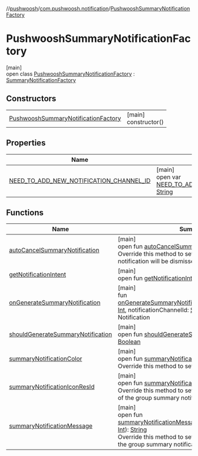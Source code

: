 //[pushwoosh](../../../index.md)/[com.pushwoosh.notification](../index.md)/[PushwooshSummaryNotificationFactory](index.md)

# PushwooshSummaryNotificationFactory

[main]\
open class [PushwooshSummaryNotificationFactory](index.md) : [SummaryNotificationFactory](../-summary-notification-factory/index.md)

## Constructors

| | |
|---|---|
| [PushwooshSummaryNotificationFactory](-pushwoosh-summary-notification-factory.md) | [main]<br>constructor() |

## Properties

| Name | Summary |
|---|---|
| [NEED_TO_ADD_NEW_NOTIFICATION_CHANNEL_ID](../-summary-notification-factory/-n-e-e-d_-t-o_-a-d-d_-n-e-w_-n-o-t-i-f-i-c-a-t-i-o-n_-c-h-a-n-n-e-l_-i-d.md) | [main]<br>open var [NEED_TO_ADD_NEW_NOTIFICATION_CHANNEL_ID](../-summary-notification-factory/-n-e-e-d_-t-o_-a-d-d_-n-e-w_-n-o-t-i-f-i-c-a-t-i-o-n_-c-h-a-n-n-e-l_-i-d.md): [String](https://developer.android.com/reference/kotlin/java/lang/String.html) |

## Functions

| Name | Summary |
|---|---|
| [autoCancelSummaryNotification](../-summary-notification-factory/auto-cancel-summary-notification.md) | [main]<br>open fun [autoCancelSummaryNotification](../-summary-notification-factory/auto-cancel-summary-notification.md)(): [Boolean](https://kotlinlang.org/api/latest/jvm/stdlib/kotlin-stdlib/kotlin/-boolean/index.html)<br>Override this method to set whether the summary notification will be dismissed after the user opens it. |
| [getNotificationIntent](../-summary-notification-factory/get-notification-intent.md) | [main]<br>open fun [getNotificationIntent](../-summary-notification-factory/get-notification-intent.md)(): Intent |
| [onGenerateSummaryNotification](../-summary-notification-factory/on-generate-summary-notification.md) | [main]<br>fun [onGenerateSummaryNotification](../-summary-notification-factory/on-generate-summary-notification.md)(notificationsAmount: [Int](https://kotlinlang.org/api/latest/jvm/stdlib/kotlin-stdlib/kotlin/-int/index.html), notificationChannelId: [String](https://developer.android.com/reference/kotlin/java/lang/String.html), groupId: [String](https://developer.android.com/reference/kotlin/java/lang/String.html)): Notification |
| [shouldGenerateSummaryNotification](../-summary-notification-factory/should-generate-summary-notification.md) | [main]<br>open fun [shouldGenerateSummaryNotification](../-summary-notification-factory/should-generate-summary-notification.md)(): [Boolean](https://kotlinlang.org/api/latest/jvm/stdlib/kotlin-stdlib/kotlin/-boolean/index.html) |
| [summaryNotificationColor](summary-notification-color.md) | [main]<br>open fun [summaryNotificationColor](summary-notification-color.md)(): [Int](https://kotlinlang.org/api/latest/jvm/stdlib/kotlin-stdlib/kotlin/-int/index.html)<br>Override this method to set the icon color. |
| [summaryNotificationIconResId](summary-notification-icon-res-id.md) | [main]<br>open fun [summaryNotificationIconResId](summary-notification-icon-res-id.md)(): [Int](https://kotlinlang.org/api/latest/jvm/stdlib/kotlin-stdlib/kotlin/-int/index.html)<br>Override this method to set your drawable as an icon of the group summary notification. |
| [summaryNotificationMessage](summary-notification-message.md) | [main]<br>open fun [summaryNotificationMessage](summary-notification-message.md)(notificationsAmount: [Int](https://kotlinlang.org/api/latest/jvm/stdlib/kotlin-stdlib/kotlin/-int/index.html)): [String](https://developer.android.com/reference/kotlin/java/lang/String.html)<br>Override this method to set your custom message of the group summary notification. |
